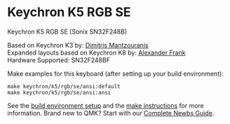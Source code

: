# Keychron K5 RGB SE

Keychron K5 RGB SE (Sonix SN32F248B)

Based on Keychron K3 by: [Dimitris Mantzouranis](https://github.com/dexter93)  
Expanded layouts based on Keychron K8 by: [Alexander Frank](https://github.com/jedifindtrick)  
Hardware Supported: SN32F248BF

Make examples for this keyboard (after setting up your build environment):

    make keychron/k5/rgb/se/ansi:default
    make keychron/k5/rgb/se/ansi:ansi

See the [build environment setup](https://docs.qmk.fm/#/getting_started_build_tools) and the [make instructions](https://docs.qmk.fm/#/getting_started_make_guide) for more information. Brand new to QMK? Start with our [Complete Newbs Guide](https://docs.qmk.fm/#/newbs).
